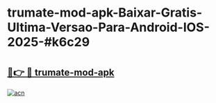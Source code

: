 # trumate-mod-apk-Baixar-Gratis-Ultima-Versao-Para-Android-IOS-2025-#k6c29

# <h2><a href="https://ainizakaria.my?title=trumate-mod-apk&ref=24M">🔗👉 🔴 trumate-mod-apk</a></h2>

[![acn](https://github.com/user-attachments/assets/0f9c940e-d8b0-45ae-aac7-cd30a18b3e1c)](https://ainizakaria.my?title=trumate-mod-apk&ref=24M)

